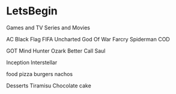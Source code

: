 # LetsBegin
Games and TV Series and Movies

 AC Black Flag
 FIFA
 Uncharted
 God Of War
 Farcry
 Spiderman 
 COD

GOT
Mind Hunter
Ozark
Better Call Saul


Inception
Interstellar

food
pizza
burgers
nachos

Desserts
Tiramisu
Chocolate cake
